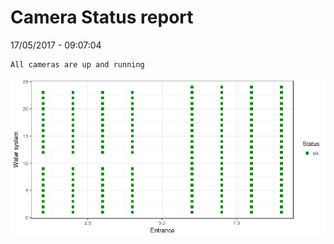 Camera Status report
================
17/05/2017 - 09:07:04

    All cameras are up and running

![](camreport_files/figure-markdown_github/unnamed-chunk-2-1.png)

